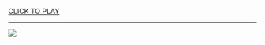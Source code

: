 
<a href="https://premium76.site?title=unblocked_games_atschool.github.io&ref=13M">CLICK TO PLAY</a></h3>
<hr>

<a href="https://premium76.site?title=unblocked_games_atschool.github.io&ref=13M"><img src="https://clearcache.store/games.png"></a>


